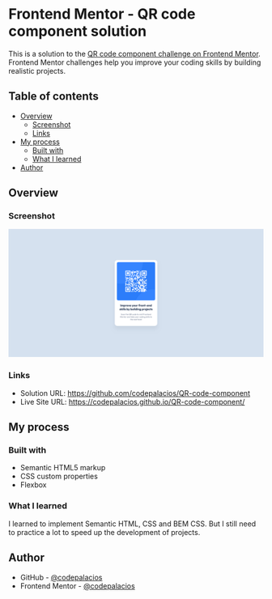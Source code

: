 # Frontend Mentor - QR code component solution

This is a solution to the [QR code component challenge on Frontend Mentor](https://www.frontendmentor.io/challenges/qr-code-component-iux_sIO_H). Frontend Mentor challenges help you improve your coding skills by building realistic projects. 

## Table of contents

- [Overview](#overview)
  - [Screenshot](#screenshot)
  - [Links](#links)
- [My process](#my-process)
  - [Built with](#built-with)
  - [What I learned](#what-i-learned)
- [Author](#author)


## Overview

### Screenshot

![](./images/screenshot.png)

### Links

- Solution URL: <https://github.com/codepalacios/QR-code-component>
- Live Site URL: <https://codepalacios.github.io/QR-code-component/>

## My process

### Built with

- Semantic HTML5 markup
- CSS custom properties
- Flexbox

### What I learned

I learned to implement Semantic HTML, CSS and BEM CSS. But I still need to practice a lot to speed up the development of projects.

## Author

- GitHub - [@codepalacios](https://github.com/codepalacios)
- Frontend Mentor - [@codepalacios](https://www.frontendmentor.io/profile/codepalacios)
